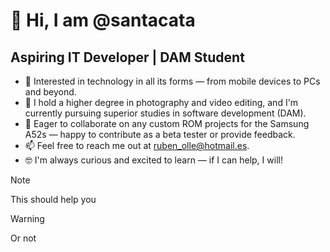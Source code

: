 # 👋 Hi, I am @santacata
## Aspiring IT Developer | DAM Student

- 👀 Interested in technology in all its forms — from mobile devices to PCs and beyond.
- 🌱 I hold a higher degree in photography and video editing, and I'm currently pursuing superior studies in software development (DAM).
- 💞️ Eager to collaborate on any custom ROM projects for the Samsung A52s — happy to contribute as a beta tester or provide feedback.
- 📫 Feel free to reach me out at ruben_olle@hotmail.es.
- 🤓 I'm always curious and excited to learn — if I can help, I will!

>[!NOTE]
>This should help you

>[!WARNING]
>Or not

<!---!
rubenolle/rubenSant is a ✨ special ✨ repository because its `README.md` (this file) appears on my GitHub profile.
--->
